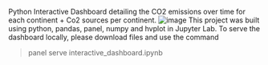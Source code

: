 Python Interactive Dashboard detailing the CO2 emissions over time for each continent + Co2 sources per continent.
![image](https://user-images.githubusercontent.com/118611419/214828796-735fdd2f-fa60-49ea-a87b-eeb26e9afa38.png)
This project was built using python, pandas, panel, numpy and hvplot in Jupyter Lab.
To serve the dashboard locally, please download files and use the command 
> panel serve interactive_dashboard.ipynb
